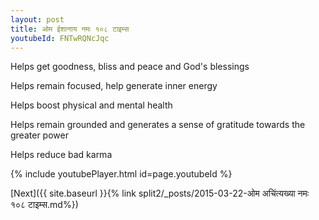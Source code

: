 ```yaml
---
layout: post
title: ओम ईशानाय नमः १०८ टाइम्स
youtubeId: FNTwRQNcJqc
---
```

 
 
Helps get goodness, bliss and peace and God's blessings
 
Helps remain focused, help generate inner energy 
 
Helps boost physical and mental health 
 
Helps remain grounded and generates a sense of gratitude towards the greater power 
 
Helps reduce bad karma
 
 
 
 


{% include youtubePlayer.html id=page.youtubeId %}
 
[Next]({{ site.baseurl }}{% link  split2/_posts/2015-03-22-ओम अचिंत्यख्या नमः १०८ टाइम्स.md%})
 
